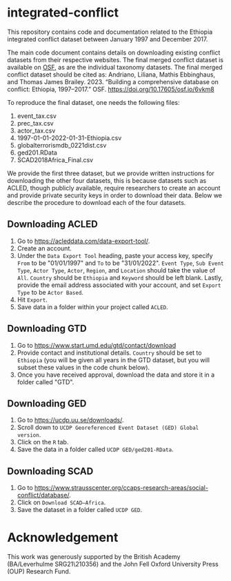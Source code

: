 # integrated-conflict

This repository contains code and documentation related to the Ethiopia integrated conflict dataset between January 1997 and December 2017.

The main code document contains details on downloading existing conflict datasets from their respective websites. The final merged conflict dataset is available on [OSF](https://osf.io/6vkm8/), as are the individual taxonomy datasets. The final merged conflict dataset should be cited as: Andriano, Liliana, Mathis Ebbinghaus, and Thomas James Brailey. 2023. “Building a comprehensive database on conflict: Ethiopia, 1997–2017.” OSF. https://doi.org/10.17605/osf.io/6vkm8

To reproduce the final dataset, one needs the following files:

1. event_tax.csv
1. prec_tax.csv
1. actor_tax.csv
1. 1997-01-01-2022-01-31-Ethiopia.csv
1. globalterrorismdb_0221dist.csv
1. ged201.RData
1. SCAD2018Africa_Final.csv

We provide the first three dataset, but we provide written instructions for downloading the other four datasets, this is because datasets such as ACLED, though publicly available, require researchers to create an account and provide private security keys in order to download their data. Below we describe the procedure to download each of the four datasets. 

## Downloading ACLED

1. Go to https://acleddata.com/data-export-tool/.
1. Create an account.
1. Under the `Data Export Tool` heading, paste your access key, specify `From` to be "01/01/1997" and `To` to be "31/01/2022". `Event Type`, `Sub Event Type`, `Actor Type`, `Actor`, `Region`, and `Location` should take the value of `All`. `Country` should be `Ethiopia` and `Keyword` should be left blank. Lastly, provide the email address associated with your account, and set `Export Type` to be `Actor Based`. 
1. Hit `Export`. 
1. Save data in a folder within your project called `ACLED`.

## Downloading GTD

1. Go to https://www.start.umd.edu/gtd/contact/download
1. Provide contact and institutional details. `Country` should be set to `Ethiopia` (you will be given all years in the GTD dataset, but you will subset these values in the code chunk below).
1. Once you have received approval, download the data and store it in a folder called "GTD".

## Downloading GED

1. Go to https://ucdp.uu.se/downloads/. 
1. Scroll down to `UCDP Georeferenced Event Dataset (GED) Global version`.
1. Click on the `R` tab.
1. Save the data in a folder called `UCDP GED/ged201-RData`.

## Downloading SCAD

1. Go to https://www.strausscenter.org/ccaps-research-areas/social-conflict/database/. 
1. Click on `Download SCAD—Africa`. 
1. Save the dataset in a folder called `UCDP GED`.

# Acknowledgement
This work was generously supported by the British Academy (BA/Leverhulme SRG21\210356) and the John Fell Oxford University Press (OUP) Research Fund.

